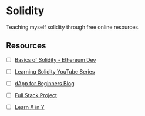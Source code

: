 # Solidity
Teaching myself solidity through free online resources.

## Resources
- [ ] [Basics of Solidity - Ethereum Dev](https://ethereumdev.io/)
- [ ] [Learning Solidity YouTube Series](https://github.com/willitscale/learning-solidity)
- [ ] [dApp for Beginners Blog](https://dappsforbeginners.wordpress.com/)
- [ ] [Full Stack Project](https://medium.com/@mvmurthy/full-stack-hello-world-voting-ethereum-dapp-tutorial-part-1-40d2d0d807c2)
- [ ] [Learn X in Y](https://learnxinyminutes.com/docs/solidity/)

